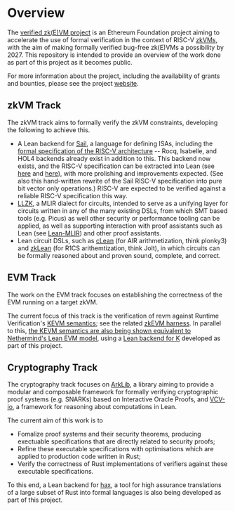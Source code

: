 # Overview

The [verified zk(E)VM project](https://verified-zkevm.org/) is an Ethereum Foundation project aiming to accelerate the use of formal verification in the context of RISC-V [zkVMs](https://github.com/rkdud007/awesome-zkvm), with the aim of making formally verified bug-free zk(E)VMs a possibility by 2027. This repository is intended to provide an overview of the work done as part of this project as it becomes public.

For more information about the project, including the availability of grants and bounties, please see the project [website](https://verified-zkevm.org/).

## zkVM Track

The zkVM track aims to formally verify the zkVM constraints, developing the following to achieve this.
- A Lean backend for [Sail](https://github.com/rems-project/sail), a language for defining ISAs, including the [formal specification of the RISC-V architecture](https://github.com/riscv/sail-riscv) -- Rocq, Isabelle, and HOL4 backends already exist in addition to this.
  This backend now exists, and the RISC-V specification can be extracted into Lean (see [here](https://github.com/opencompl/sail-riscv-lean-executable) and [here](https://github.com/opencompl/sail-riscv-lean)), with more prolishing and improvements expected.
  (See also this hand-written rewrite of the Sail RISC-V specification into pure bit vector only operations.)
  RISC-V are expected to be verified against a reliable RISC-V specification this way.
- [LLZK](https://github.com/Veridise/llzk-lib), a MLIR dialect for circuits, intended to serve as a unifying layer for circuits written in any of the many existing DSLs,
  from which SMT based tools (e.g. Picus) as well other security or performance tooling can be applied,
  as well as supporting interaction with proof assistants such as Lean (see [Lean-MLIR](https://github.com/opencompl/lean-mlir)) and other proof assistants.
- Lean circuit DSLs, such as [cLean](https://github.com/Verified-zkEVM/clean) (for AIR arithmetization, think plonky3) and [zkLean](https://github.com/GaloisInc/zk-lean) (for R1CS arithemtization, think Jolt),
  in which circuits can be formally reasoned about and proven sound, complete, and correct.

## EVM Track

The work on the EVM track focuses on establishing the correctness of the EVM running on a target zkVM.

The current focus of this track is the verification of revm against Runtime Verification's [KEVM semantics](https://github.com/runtimeverification/evm-semantics); see the related [zkEVM harness](https://github.com/runtimeverification/zkevm-harness).
In parallel to this, [the KEVM semantics are also being shown equivalent to Nethermind's Lean EVM model](https://github.com/runtimeverification/evm-equivalence), using a [Lean backend for K]([klean](https://github.com/runtimeverification/k/tree/master/pyk/src/pyk/klean)) developed as part of this project.

## Cryptography Track

The cryptography track focuses on [ArkLib](https://github.com/Verified-zkEVM/ArKLib), a library aiming to provide a modular and composable framework for formally verifying cryptographic proof systems (e.g. SNARKs) based on Interactive Oracle Proofs,
and [VCV-io](https://github.com/dtumad/VCV-io), a framework for reasoning about computations in Lean.

The current aim of this work is to
- Fomalize proof systems and their security theorems, producing exectuable specifications that are directly related to security proofs;
- Refine these executable specifications with optimisations which are applied to production code written in Rust;
- Verify the correctness of Rust implementations of verifiers against these executable specifications.

To this end, a Lean backend for [hax](https://github.com/cryspen/hax), a tool for high assurance translations of a large subset of Rust into formal languages is also being developed as part of this project.


